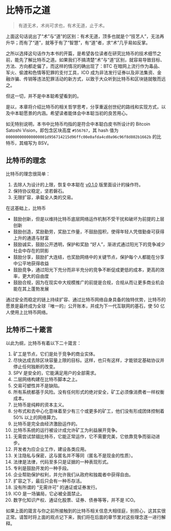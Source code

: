 # 比特币之道

> 有道无术，术尚可求也，有术无道，止于术。

上面这句话说出了“术”与“道”的区别：有术无道，顶多也就是个“技艺人”，无法再升华；而有了“道”，就等于有了“智慧”，有“道”者，求“术”几乎易如反掌。

之所以选择这句话作为本书的开篇，是希望各位读者在研究比特币的技术细节之前，能先了解比特币之道。如果我们不搞清楚“术”与“道”区别，就容易导致目标、方法、方向都走偏了，而这样的情况的确出现了：BTC 在暗网上流行作为毒品、军火、偷渡和色情等犯罪的支付工具，ICO 成为非法发行证券以及非法集资、金融诈骗、传销等违法犯罪活动的新方式，以致于大众听到比特币和区块链就敬而远之。

但这一切，并不是中本聪希望看到的。

是以，本章将介绍比特币的相关哲学思考，分享重返创世纪的路线和实现方式，以及中本聪愿景的内涵。希望读者能体会中本聪当初的良苦用心。

如无特别说明，本书中比特币均指的是符合中本聪白皮书所设计的 Bitcoin Satoshi Vision，即包含区块高度 `#556767`，其 hash 值为 `000000000000000001d956714215d96ffc00e0afda4cd0a96c96f8d802b1662b` 的比特币，其缩写为 BSV。

## 比特币的理念

比特币的理念很简单：

1. 去除人为设计的上限，恢复中本聪在 [v0.1.0](https://github.com/trottier/original-bitcoin) 版里面设计的操作符。
2. 保持协议稳定，坚若磐石。
3. 无限扩容，承载全人类的交易。

在这基础上，比特币

* 鼓励创新，但是以维持比特币底层网络运作机制不受干扰和破坏为前提的上层创新
* 鼓励创造，奖励勤劳，奖励工作量，不鼓励囤积，使得年轻人凭借勤奋可获得上升的通道与财富
* 鼓励诚实，鼓励公开透明，保护和奖励 “好人”，渐进式通过阳光下的竞争减少社会中存在的阴影
* 鼓励分享，鼓励扩大连结，也奖励网络中的关键节点，保护每个人都能在分享中公平地获得收益
* 鼓励竞争，通过阳光下充分而非半充分的竞争不断促成更低的成本，更高的效率，更大的自由度
* 鼓励合规，因为在现实中大规模推广的前提是合规，合规从而让更多商业机会能在其上蓬勃发展

通过安全而稳定的链上持续扩容、通过比特币网络自身具备的独特优势，比特币的愿景是最终成为全球『唯一的』公开账本，并成为下一代互联网的基石，使 50 亿人使用上比特币网络。

## 比特币二十箴言

以此为纲，比特币有着以下二十箴言：

1. 矿工是节点，它们是处于竞争的商业实体。
2. 尽快达成去除区块容量上限的目标。这样，也只有这样，才能锁定基础协议并停止任何独断的改变。
3. SPV 是安全的，它能满足用户的全部需求。
4. 二层网络构建在比特币脚本之上。
5. 交易可塑性并不是缺陷。
6. 所有系统都基于风险。没有任何形式的绝对安全，矿工必须像消费者一样权衡成本。
7. 比特币是纯粹的资本主义。
8. 分布式和去中心化意味着至少有三个或更多的矿工，他们没有形成团体控制着 50% 以上的网络算力。
9. 比特币是完全由经济激励运作的。
10. 比特币系统的运行被设计成允许矿工为利益展开竞争。
11. 无需尝试禁锢比特币，它能正常运作，它不需要完美，它依靠竞争而驱动进步。
12. 开发者为应企业工作，建设各类应用。
13. 关注隐私与保密，这与匿名并不等同（匿名不是现金的性质）。
14. 法律是法律，代码至多只是证据的一种表现形式。
15. 专利是鼓励开发的一种手段。
16. 企业帮助保护权利，并允许我们从政府和独裁者中获得自由。
17. 扩容之下，最后只会有一种币存活。
18. 没有所谓的 “无需许可” 的通证或证券发行。
19. ICO 是一场骗局，它必被全面禁止。
20. 数字化知识产权、通证化股票、证券、债券等等，并不是 ICO。

如果上面的箴言与你之前所接触到的比特币相关信息大相径庭，别担心，这其实很正常。请暂时将上面的观点记下来，我们将在后面的章节里对这些理念逐一进行解释。
